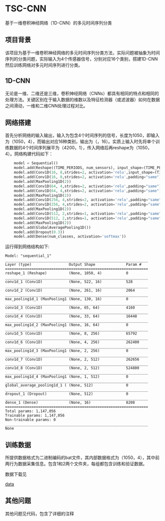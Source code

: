 # TSC-CNN

基于一维卷积神经网络（1D-CNN）的多元时间序列分类

## 项目背景

该项目为基于一维卷积神经网络的多元时间序列分类方法，实际问题被抽象为时间序列的分类问题，实际输入为4个传感器信号，分别对应16个类别，搭建1D-CNN然后训练网络对多元时间序列进行分类。



## 1D-CNN

无论是一维、二维还是三维，卷积神经网络（CNNs）都具有相同的特点和相同的处理方法。关键区别在于输入数据的维数以及特征检测器（或滤波器）如何在数据之间滑动，一维和二维CNN处理过程对比。

## 网络搭建

首先分析网络的输入输出，输入为包含4个时间序列的信号，长度为1050，即输入为（1050，4），而输出对应16种类别，输出为（，16）。实质上输入时先将单个训练数据的4个时间序列展平为（4200，1），传入网络后再reshape为（1050，4）。网络构建代码如下：

```python
    model = Sequential()
    model.add(Reshape((TIME_PERIODS, num_sensors), input_shape=(TIME_PERIODS*num_sensors,)))
    model.add(Conv1D(16, 8,strides=2, activation='relu',input_shape=(TIME_PERIODS,num_sensors)))
    model.add(Conv1D(16, 8,strides=2, activation='relu',padding="same"))
    model.add(MaxPooling1D(2))
    model.add(Conv1D(64, 4,strides=2, activation='relu',padding="same"))
    model.add(Conv1D(64, 4,strides=2, activation='relu',padding="same"))
    model.add(MaxPooling1D(2))
    model.add(Conv1D(256, 4,strides=2, activation='relu',padding="same"))
    model.add(Conv1D(256, 4,strides=2, activation='relu',padding="same"))
    model.add(MaxPooling1D(2))
    model.add(Conv1D(512, 2,strides=1, activation='relu',padding="same"))
    model.add(Conv1D(512, 2,strides=1, activation='relu',padding="same"))
    model.add(MaxPooling1D(2))
    model.add(GlobalAveragePooling1D())
    model.add(Dropout(0.3))
    model.add(Dense(num_classes, activation='softmax'))
```

运行得到网络结构如下:

```
Model: "sequential_1"
_________________________________________________________________
Layer (type)                 Output Shape              Param #   
=================================================================
reshape_1 (Reshape)          (None, 1050, 4)           0         
_________________________________________________________________
conv1d_1 (Conv1D)            (None, 522, 16)           528       
_________________________________________________________________
conv1d_2 (Conv1D)            (None, 261, 16)           2064      
_________________________________________________________________
max_pooling1d_1 (MaxPooling1 (None, 130, 16)           0         
_________________________________________________________________
conv1d_3 (Conv1D)            (None, 65, 64)            4160      
_________________________________________________________________
conv1d_4 (Conv1D)            (None, 33, 64)            16448     
_________________________________________________________________
max_pooling1d_2 (MaxPooling1 (None, 16, 64)            0         
_________________________________________________________________
conv1d_5 (Conv1D)            (None, 8, 256)            65792     
_________________________________________________________________
conv1d_6 (Conv1D)            (None, 4, 256)            262400    
_________________________________________________________________
max_pooling1d_3 (MaxPooling1 (None, 2, 256)            0         
_________________________________________________________________
conv1d_7 (Conv1D)            (None, 2, 512)            262656    
_________________________________________________________________
conv1d_8 (Conv1D)            (None, 2, 512)            524800    
_________________________________________________________________
max_pooling1d_4 (MaxPooling1 (None, 1, 512)            0         
_________________________________________________________________
global_average_pooling1d_1 ( (None, 512)               0         
_________________________________________________________________
dropout_1 (Dropout)          (None, 512)               0         
_________________________________________________________________
dense_1 (Dense)              (None, 16)                8208      
=================================================================
Total params: 1,147,056
Trainable params: 1,147,056
Non-trainable params: 0
_________________________________________________________________
None
```

## 训练数据

所提供数据格式为二进制编码的bat文件，其内部数据格式为（1050，4），其中前两行为数据采集信息。包含1和2两个文件夹，每组都包含训练和验证数据。

数据下载见

[data](https://github.com/vvanggeng/TSC-KNN/tree/master/data)

## 其他问题

其他问题见代码，包含了详细的注释
